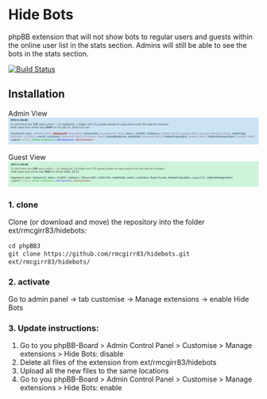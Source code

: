 Hide Bots
=========================

phpBB extension that will not show bots to regular users and guests within the online user list in the stats section.  Admins will still be able to see the bots in the stats section.

[![Build Status](https://travis-ci.com/rmcgirr83/hidebots.svg?branch=master)](https://travis-ci.com/rmcgirr83/hidebots)
## Installation

Admin View
![Screenshot](admin_view.PNG)

Guest View
![Screenshot](guest_view.PNG)

### 1. clone
Clone (or download and move) the repository into the folder ext/rmcgirr83/hidebots:

```
cd phpBB3
git clone https://github.com/rmcgirr83/hidebots.git ext/rmcgirr83/hidebots/
```

### 2. activate
Go to admin panel -> tab customise -> Manage extensions -> enable Hide Bots


### 3. Update instructions:
1. Go to you phpBB-Board > Admin Control Panel > Customise > Manage extensions > Hide Bots: disable
2. Delete all files of the extension from ext/rmcgirr83/hidebots
3. Upload all the new files to the same locations
4. Go to you phpBB-Board > Admin Control Panel > Customise > Manage extensions > Hide Bots: enable